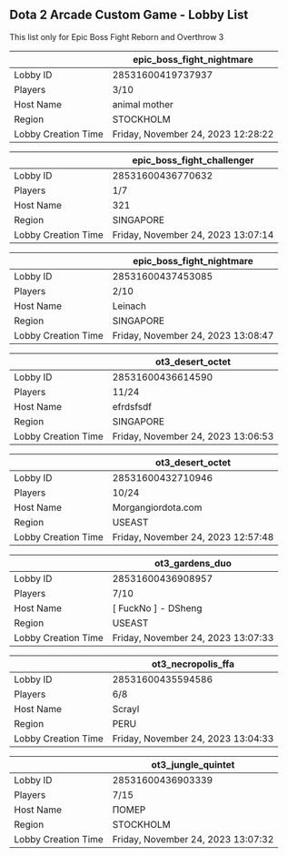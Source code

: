 ## Dota 2 Arcade Custom Game - Lobby List

This list only for Epic Boss Fight Reborn and Overthrow 3

|  | epic_boss_fight_nightmare |
| ------ | ------ |
| Lobby ID | 28531600419737937 |
| Players | 3/10 |
| Host Name | animal mother |
| Region | STOCKHOLM |
| Lobby Creation Time | Friday, November 24, 2023 12:28:22 |


|  | epic_boss_fight_challenger |
| ------ | ------ |
| Lobby ID | 28531600436770632 |
| Players | 1/7 |
| Host Name | 321 |
| Region | SINGAPORE |
| Lobby Creation Time | Friday, November 24, 2023 13:07:14 |


|  | epic_boss_fight_nightmare |
| ------ | ------ |
| Lobby ID | 28531600437453085 |
| Players | 2/10 |
| Host Name | Leinach |
| Region | SINGAPORE |
| Lobby Creation Time | Friday, November 24, 2023 13:08:47 |


|  | ot3_desert_octet |
| ------ | ------ |
| Lobby ID | 28531600436614590 |
| Players | 11/24 |
| Host Name | efrdsfsdf |
| Region | SINGAPORE |
| Lobby Creation Time | Friday, November 24, 2023 13:06:53 |


|  | ot3_desert_octet |
| ------ | ------ |
| Lobby ID | 28531600432710946 |
| Players | 10/24 |
| Host Name | Morgangiordota.com |
| Region | USEAST |
| Lobby Creation Time | Friday, November 24, 2023 12:57:48 |


|  | ot3_gardens_duo |
| ------ | ------ |
| Lobby ID | 28531600436908957 |
| Players | 7/10 |
| Host Name | [ FuckNo ] - DSheng |
| Region | USEAST |
| Lobby Creation Time | Friday, November 24, 2023 13:07:33 |


|  | ot3_necropolis_ffa |
| ------ | ------ |
| Lobby ID | 28531600435594586 |
| Players | 6/8 |
| Host Name | Scrayl |
| Region | PERU |
| Lobby Creation Time | Friday, November 24, 2023 13:04:33 |


|  | ot3_jungle_quintet |
| ------ | ------ |
| Lobby ID | 28531600436903339 |
| Players | 7/15 |
| Host Name | ПОМЕР |
| Region | STOCKHOLM |
| Lobby Creation Time | Friday, November 24, 2023 13:07:32 |


